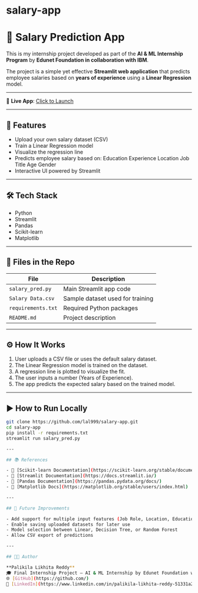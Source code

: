 # salary-app
# 💼 Salary Prediction App


This is my internship project developed as part of the **AI & ML Internship Program** by **Edunet Foundation in collaboration with IBM**.

The project is a simple yet effective **Streamlit web application** that predicts employee salaries based on **years of experience** using a **Linear Regression** model.

---

🔗 **Live App**: [Click to Launch](https://salary-app-jrl7zpwz8h73kcjdt7ed9d.streamlit.app)

---

## 🚀 Features

- Upload your own salary dataset (CSV)
- Train a Linear Regression model
- Visualize the regression line
- Predicts employee salary based on:
  Education
  Experience
  Location
  Job Title
  Age
  Gender
- Interactive UI powered by Streamlit

---
## 🛠️ Tech Stack

- Python  
- Streamlit  
- Pandas  
- Scikit-learn  
- Matplotlib

---

## 📂 Files in the Repo

| File | Description |
|------|-------------|
| `salary_pred.py` | Main Streamlit app code |
| `Salary Data.csv` | Sample dataset used for training |
| `requirements.txt` | Required Python packages |
| `README.md` | Project description |

---
## ⚙️ How It Works

1. User uploads a CSV file or uses the default salary dataset.
2. The Linear Regression model is trained on the dataset.
3. A regression line is plotted to visualize the fit.
4. The user inputs a number (Years of Experience).
5. The app predicts the expected salary based on the trained model.

---


## ▶️ How to Run Locally 

```bash
git clone https://github.com/lal999/salary-app.git
cd salary-app
pip install -r requirements.txt
streamlit run salary_pred.py

---

## 📚 References

- 📘 [Scikit-learn Documentation](https://scikit-learn.org/stable/documentation.html)  
- 📘 [Streamlit Documentation](https://docs.streamlit.io/)  
- 📘 [Pandas Documentation](https://pandas.pydata.org/docs/)  
- 📘 [Matplotlib Docs](https://matplotlib.org/stable/users/index.html)

---

## 🔮 Future Improvements

- Add support for multiple input features (Job Role, Location, Education, etc.)  
- Enable saving uploaded datasets for later use  
- Model selection between Linear, Decision Tree, or Random Forest  
- Allow CSV export of predictions  

---

## 👨‍💼 Author

**Palikila Likhita Reddy**  
🎓 Final Internship Project – AI & ML Internship by Edunet Foundation with IBM  
🌐 [GitHub](https://github.com/)  
🔗 [LinkedIn](https://www.linkedin.com/in/palikila-likhita-reddy-51331a29a/)
